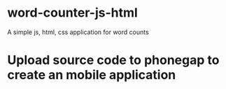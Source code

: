 # word-counter-js-html
A simple js, html, css application for word counts
# Upload source code to phonegap to create an mobile application
